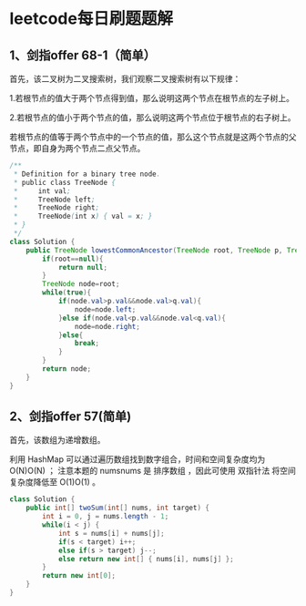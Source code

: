 # leetcode每日刷题题解

## 1、剑指offer 68-1（简单）

首先，该二叉树为二叉搜索树，我们观察二叉搜索树有以下规律：

1.若根节点的值大于两个节点得到值，那么说明这两个节点在根节点的左子树上。

2.若根节点的值小于两个节点的值，那么说明这两个节点位于根节点的右子树上。

若根节点的值等于两个节点中的一个节点的值，那么这个节点就是这两个节点的父节点，即自身为两个节点二点父节点。

```Java
/**
 * Definition for a binary tree node.
 * public class TreeNode {
 *     int val;
 *     TreeNode left;
 *     TreeNode right;
 *     TreeNode(int x) { val = x; }
 * }
 */
class Solution {
    public TreeNode lowestCommonAncestor(TreeNode root, TreeNode p, TreeNode q) {
        if(root==null){
            return null;
        }
        TreeNode node=root;
        while(true){
            if(node.val>p.val&&node.val>q.val){
                node=node.left;
            }else if(node.val<p.val&&node.val<q.val){
                node=node.right;
            }else{
                break;
            }
        }
        return node;
    }
}
```

## 2、剑指offer 57(简单)

首先，该数组为递增数组。

利用 HashMap 可以通过遍历数组找到数字组合，时间和空间复杂度均为 O(N)O(N) ；
注意本题的 numsnums 是 排序数组 ，因此可使用 双指针法 将空间复杂度降低至 O(1)O(1) 。

```Java
class Solution {
    public int[] twoSum(int[] nums, int target) {
        int i = 0, j = nums.length - 1;
        while(i < j) {
            int s = nums[i] + nums[j];
            if(s < target) i++;
            else if(s > target) j--;
            else return new int[] { nums[i], nums[j] };
        }
        return new int[0];
    }
}

```

